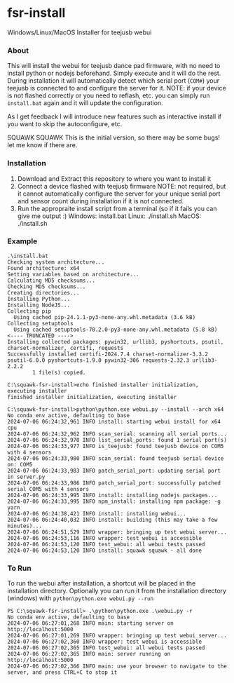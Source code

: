 # fsr-install
Windows/Linux/MacOS Installer for teejusb webui

### About
This will install the webui for teejusb dance pad firmware, with no need to install python or nodejs beforehand. Simply execute and it will do the rest.
During installation it will automatically detect which serial port (`COM#`) your teejusb is connected to and configure the server for it.
NOTE: if your device is not flashed correctly or you need to reflash, etc. you can simply run `install.bat` again and it will update the configuration.

As I get feedback I will introduce new features such as interactive install if you want to skip the autoconfigure, etc.

SQUAWK SQUAWK
This is the initial version, so there may be some bugs! let me know if there are.

### Installation
1) Download and Extract this repository to where you want to install it
2) Connect a device flashed with teejusb firmware
   NOTE: not required, but it cannot automatically configure the server for your unique serial port and sensor count during installation if it is not connected.
2) Run the appropraite install script from a terminal (so if it fails you can give me output :)
   Windows: install.bat
   Linux: ./install.sh
   MacOS: ./install.sh

### Example
```
.\install.bat
Checking system architecture...
Found architecture: x64                                                                                                 
Setting variables based on architecture...                                                                              
Calculating MD5 checksums...                                                                                            
Checking MD5 checksums...                                                                                               
Creating directories...                                                                                                 
Installing Python...
Installing NodeJS...
Collecting pip
  Using cached pip-24.1.1-py3-none-any.whl.metadata (3.6 kB)
Collecting setuptools
  Using cached setuptools-70.2.0-py3-none-any.whl.metadata (5.8 kB)
<---- TRUNCATED ---->
Installing collected packages: pywin32, urllib3, pyshortcuts, psutil, charset-normalizer, certifi, requests
Successfully installed certifi-2024.7.4 charset-normalizer-3.3.2 psutil-6.0.0 pyshortcuts-1.9.0 pywin32-306 requests-2.32.3 urllib3-2.2.2
        1 file(s) copied.

C:\squawk-fsr-install>echo finished installer initialization, executing installer
finished installer initialization, executing installer

C:\squawk-fsr-install>python\python.exe webui.py --install --arch x64
No conda env active, defaulting to base
2024-07-06 06:24:32,961 INFO install: starting webui install for x64 cpu
2024-07-06 06:24:32,962 INFO scan_serial: scanning all serial ports...
2024-07-06 06:24:32,970 INFO list_serial_ports: found 1 serial port(s)
2024-07-06 06:24:33,977 INFO is_teejusb: found teejusb device on COM5 with 4 sensors
2024-07-06 06:24:33,980 INFO scan_serial: found teejusb serial device on: COM5
2024-07-06 06:24:33,983 INFO patch_serial_port: updating serial port in server.py
2024-07-06 06:24:33,986 INFO patch_serial_port: successfully patched serial COM5 with 4 sensors
2024-07-06 06:24:33,995 INFO install: installing nodejs packages...
2024-07-06 06:24:33,995 INFO npm_install: installing npm package: -g yarn
2024-07-06 06:24:38,421 INFO install: installing webui...
2024-07-06 06:24:40,032 INFO install: building (this may take a few minutes)...
2024-07-06 06:24:51,529 INFO wrapper: bringing up test webui server...
2024-07-06 06:24:53,116 INFO wrapper: test webui is accessible
2024-07-06 06:24:53,120 INFO test_webui: all webui tests passed
2024-07-06 06:24:53,120 INFO install: squawk squawk - all done
```

### To Run
To run the webui after installation, a shortcut will be placed in the installation directory.
Optionally you can run it from the installation directory (windows) with `python\python.exe webui.py --run`
```
PS C:\squawk-fsr-install> .\python\python.exe .\webui.py -r
No conda env active, defaulting to base
2024-07-06 06:27:01,268 INFO main: starting server on http://localhost:5000
2024-07-06 06:27:01,269 INFO wrapper: bringing up test webui server...
2024-07-06 06:27:02,360 INFO wrapper: test webui is accessible
2024-07-06 06:27:02,365 INFO test_webui: all webui tests passed
2024-07-06 06:27:02,365 INFO main: server running on http://localhost:5000
2024-07-06 06:27:02,366 INFO main: use your browser to navigate to the server, and press CTRL+C to stop it
```
